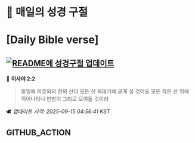 # 🙏 매일의 성경 구절
# [Daily Bible verse]
## [![README에 성경구절 업데이트](https://github.com/DONGSUKA/first_test/actions/workflows/update-readme-bible.yml/badge.svg)](https://github.com/DONGSUKA/first_test/actions/workflows/update-readme-bible.yml)
<!-- START_BIBLE_VERSE -->
📖 **이사야 2:2**
> 말일에 여호와의 전의 산이 모든 산 꼭대기에 굳게 설 것이요 모든 작은 산 위에 뛰어나리니 만방이 그리로 모여들 것이라

🕊️ _업데이트 시각: 2025-09-15 04:56:41 KST_
  <!-- END_BIBLE_VERSE -->
## GITHUB_ACTION

